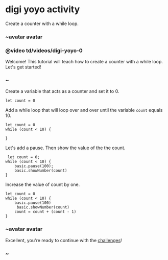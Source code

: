 # digi yoyo activity

Create a counter with a while loop.

### ~avatar avatar

### @video td/videos/digi-yoyo-0

Welcome! This tutorial will teach how to create a counter with a while loop. Let's get started!

### ~

Create a variable that acts as a counter and set it to 0.

```blocks
let count = 0
```

Add a while loop that will loop over and over until the variable `count` equals 10.


```blocks
let count = 0
while (count < 10) {

}

```

Let's add a pause. Then show the value of the the count.


```blocks
 let count = 0;
while (count < 10) {
    basic.pause(100);
    basic.showNumber(count)
}

```

Increase the value of count by one.


```blocks
let count = 0
while (count < 10) {
    basic.pause(100)
     basic.showNumber(count)
    count = count + (count - 1)
}
```


### ~avatar avatar

Excellent, you're ready to continue with the [challenges](/lessons/digi-yoyo/challenges)!

### ~

